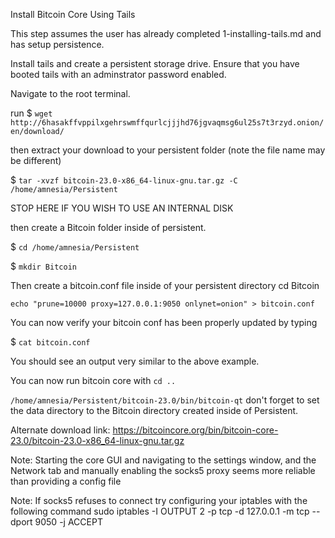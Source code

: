 Install Bitcoin Core Using Tails

This step assumes the user has already completed 1-installing-tails.md and has setup persistence.

Install tails and create a persistent storage drive. Ensure that you have booted tails with an adminstrator password enabled.

Navigate to the root terminal.

run $ `wget http://6hasakffvppilxgehrswmffqurlcjjjhd76jgvaqmsg6ul25s7t3rzyd.onion/en/download/`

then extract your download to your persistent folder (note the file name may be different)

$ `tar -xvzf bitcoin-23.0-x86_64-linux-gnu.tar.gz -C /home/amnesia/Persistent`

STOP HERE IF YOU WISH TO USE AN INTERNAL DISK

then create a Bitcoin folder inside of persistent.

$ `cd /home/amnesia/Persistent`

$ `mkdir Bitcoin`

Then create a bitcoin.conf file inside of your persistent directory cd Bitcoin

`echo "prune=10000 proxy=127.0.0.1:9050 onlynet=onion" > bitcoin.conf`

You can now verify your bitcoin conf has been properly updated by typing

$ `cat bitcoin.conf`

You should see an output very similar to the above example.

You can now run bitcoin core with `cd ..`

`/home/amnesia/Persistent/bitcoin-23.0/bin/bitcoin-qt` don't forget to set the data directory to the Bitcoin directory created inside of Persistent.

Alternate download link: https://bitcoincore.org/bin/bitcoin-core-23.0/bitcoin-23.0-x86_64-linux-gnu.tar.gz

Note: Starting the core GUI and navigating to the settings window, and the Network tab and manually enabling the socks5 proxy seems more reliable than providing a config file

Note: If socks5 refuses to connect try configuring your iptables with the following command sudo iptables -I OUTPUT 2 -p tcp -d 127.0.0.1 -m tcp --dport 9050 -j ACCEPT
